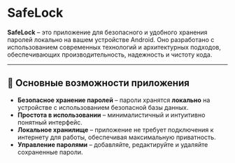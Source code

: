 # SafeLock

**SafeLock** – это приложение для безопасного и удобного хранения паролей локально на вашем устройстве Android. Оно разработано с использованием современных технологий и архитектурных подходов, обеспечивающих производительность, надежность и чистоту кода.

---

## 📱 **Основные возможности приложения**

- **Безопасное хранение паролей** – пароли хранятся **локально** на устройстве с использованием безопасной базы данных.
- **Простота в использовании** – минималистичный и интуитивно понятный интерфейс.
- **Локальное хранилище** – приложение не требует подключения к интернету для работы, обеспечивая максимальную приватность.
- **Управление паролями** – добавляйте, редактируйте и удаляйте сохраненные пароли.


